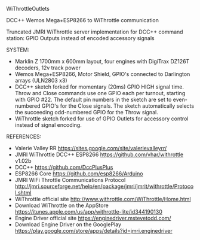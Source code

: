 WiThrottleOutlets

DCC++ Wemos Mega+ESP8266 to WiThrottle communication

Truncated JMRI WiThrottle server implementation for DCC++ command station: GPIO Outputs instead of encoded accessory signals

SYSTEM:
 * Marklin Z 1700mm x 600mm layout, four engines with DigiTrax DZ126T decoders, 12v track power
 * Wemos Mega+ESP8266, Motor Shield, GPIO's connected to Darlington arrays (ULN2803 x3)
 * DCC++ sketch forked for momentary (20ms) GPIO HIGH signal time.  Throw and Close commands use one GPIO each per turnout, starting with GPIO #22.  The default pin numbers in the sketch are set to even-numbered GPIO's for the Close signals.  The sketch automatically selects the succeeding odd-numbered GPIO for the Throw signal.
 * WiThrottle sketch forked for use of GPIO Outlets for accessory control instead of signal encoding.

REFERENCES:
 * Valerie Valley RR https://sites.google.com/site/valerievalleyrr/
 * JMRI WiThrottle DCC++ ESP8266 https://github.com/vhar/withrottle v1.02b
 * DCC++ https://github.com/DccPlusPlus
 * ESP8266 Core https://github.com/esp8266/Arduino
 * JMRI WiFi Throttle Communications Protocol http://jmri.sourceforge.net/help/en/package/jmri/jmrit/withrottle/Protocol.shtml
 * WiThrottle official site http://www.withrottle.com/WiThrottle/Home.html
 * Download WiThrottle on the AppStore https://itunes.apple.com/us/app/withrottle-lite/id344190130
 * Engine Driver official site https://enginedriver.mstevetodd.com/
 * Download Engine Driver on the GooglePlay https://play.google.com/store/apps/details?id=jmri.enginedriver
